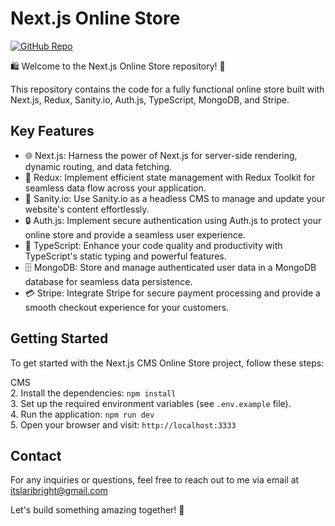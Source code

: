 # Next.js Online Store

[![GitHub Repo](https://img.shields.io/badge/GitHub-Repository-green.svg)](https://github.com/laribright/nextjs-sanity-shop)

🛍️ Welcome to the Next.js Online Store repository! 🚀

This repository contains the code for a fully functional online store built with Next.js, Redux, Sanity.io, Auth.js, TypeScript, MongoDB, and Stripe. 

## Key Features

- 🌐 Next.js: Harness the power of Next.js for server-side rendering, dynamic routing, and data fetching.
- 💼 Redux: Implement efficient state management with Redux Toolkit for seamless data flow across your application.
- 🧩 Sanity.io: Use Sanity.io as a headless CMS to manage and update your website's content effortlessly.
- 🔒 Auth.js: Implement secure authentication using Auth.js to protect your online store and provide a seamless user experience.
- 🌈 TypeScript: Enhance your code quality and productivity with TypeScript's static typing and powerful features.
- 🗄️ MongoDB: Store and manage authenticated user data in a MongoDB database for seamless data persistence.
- 💳 Stripe: Integrate Stripe for secure payment processing and provide a smooth checkout experience for your customers.

## Getting Started

To get started with the Next.js CMS Online Store project, follow these steps:

CMS <br>
2. Install the dependencies: `npm install` <br>
3. Set up the required environment variables (see `.env.example` file). <br>
4. Run the application: `npm run dev` <br>
5. Open your browser and visit: `http://localhost:3333` <br>

## Contact

For any inquiries or questions, feel free to reach out to me via email at itslaribright@gmail.com

Let's build something amazing together! 🌟
